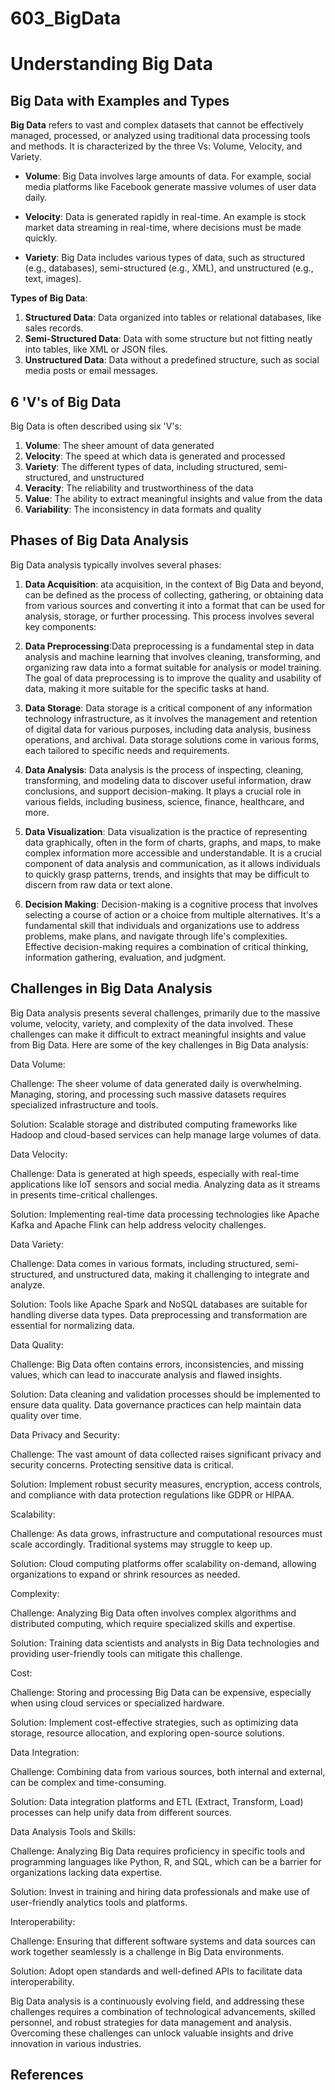 # 603_BigData
# Understanding Big Data

## Big Data with Examples and Types

**Big Data** refers to vast and complex datasets that cannot be effectively managed, processed, or analyzed using traditional data processing tools and methods. It is characterized by the three Vs: Volume, Velocity, and Variety.

- **Volume**: Big Data involves large amounts of data. For example, social media platforms like Facebook generate massive volumes of user data daily.

- **Velocity**: Data is generated rapidly in real-time. An example is stock market data streaming in real-time, where decisions must be made quickly.

- **Variety**: Big Data includes various types of data, such as structured (e.g., databases), semi-structured (e.g., XML), and unstructured (e.g., text, images).

**Types of Big Data**:
1. **Structured Data**: Data organized into tables or relational databases, like sales records.
2. **Semi-Structured Data**: Data with some structure but not fitting neatly into tables, like XML or JSON files.
3. **Unstructured Data**: Data without a predefined structure, such as social media posts or email messages.

## 6 'V's of Big Data

Big Data is often described using six 'V's:
1. **Volume**: The sheer amount of data generated
2. **Velocity**: The speed at which data is generated and processed
3. **Variety**: The different types of data, including structured, semi-structured, and unstructured
4. **Veracity**: The reliability and trustworthiness of the data
5. **Value**: The ability to extract meaningful insights and value from the data
6. **Variability**: The inconsistency in data formats and quality

## Phases of Big Data Analysis

Big Data analysis typically involves several phases:

1. **Data Acquisition**: ata acquisition, in the context of Big Data and beyond, can be defined as the process of collecting, gathering, or obtaining data from various sources and converting it into a format that can be used for analysis, storage, or further processing. This process involves several key components:

2. **Data Preprocessing**:Data preprocessing is a fundamental step in data analysis and machine learning that involves cleaning, transforming, and organizing raw data into a format suitable for analysis or model training. The goal of data preprocessing is to improve the quality and usability of data, making it more suitable for the specific tasks at hand. 

3. **Data Storage**: Data storage is a critical component of any information technology infrastructure, as it involves the management and retention of digital data for various purposes, including data analysis, business operations, and archival. Data storage solutions come in various forms, each tailored to specific needs and requirements.

4. **Data Analysis**: Data analysis is the process of inspecting, cleaning, transforming, and modeling data to discover useful information, draw conclusions, and support decision-making. It plays a crucial role in various fields, including business, science, finance, healthcare, and more.

5. **Data Visualization**: Data visualization is the practice of representing data graphically, often in the form of charts, graphs, and maps, to make complex information more accessible and understandable. It is a crucial component of data analysis and communication, as it allows individuals to quickly grasp patterns, trends, and insights that may be difficult to discern from raw data or text alone.

6. **Decision Making**: Decision-making is a cognitive process that involves selecting a course of action or a choice from multiple alternatives. It's a fundamental skill that individuals and organizations use to address problems, make plans, and navigate through life's complexities. Effective decision-making requires a combination of critical thinking, information gathering, evaluation, and judgment.

## Challenges in Big Data Analysis

Big Data analysis presents several challenges, primarily due to the massive volume, velocity, variety, and complexity of the data involved. These challenges can make it difficult to extract meaningful insights and value from Big Data. Here are some of the key challenges in Big Data analysis:

Data Volume:

Challenge: The sheer volume of data generated daily is overwhelming. Managing, storing, and processing such massive datasets requires specialized infrastructure and tools.

Solution: Scalable storage and distributed computing frameworks like Hadoop and cloud-based services can help manage large volumes of data.

Data Velocity:

Challenge: Data is generated at high speeds, especially with real-time applications like IoT sensors and social media. Analyzing data as it streams in presents time-critical challenges.

Solution: Implementing real-time data processing technologies like Apache Kafka and Apache Flink can help address velocity challenges.

Data Variety:

Challenge: Data comes in various formats, including structured, semi-structured, and unstructured data, making it challenging to integrate and analyze.

Solution: Tools like Apache Spark and NoSQL databases are suitable for handling diverse data types. Data preprocessing and transformation are essential for normalizing data.

Data Quality:

Challenge: Big Data often contains errors, inconsistencies, and missing values, which can lead to inaccurate analysis and flawed insights.

Solution: Data cleaning and validation processes should be implemented to ensure data quality. Data governance practices can help maintain data quality over time.

Data Privacy and Security:

Challenge: The vast amount of data collected raises significant privacy and security concerns. Protecting sensitive data is critical.

Solution: Implement robust security measures, encryption, access controls, and compliance with data protection regulations like GDPR or HIPAA.

Scalability:

Challenge: As data grows, infrastructure and computational resources must scale accordingly. Traditional systems may struggle to keep up.

Solution: Cloud computing platforms offer scalability on-demand, allowing organizations to expand or shrink resources as needed.

Complexity:

Challenge: Analyzing Big Data often involves complex algorithms and distributed computing, which require specialized skills and expertise.

Solution: Training data scientists and analysts in Big Data technologies and providing user-friendly tools can mitigate this challenge.

Cost:

Challenge: Storing and processing Big Data can be expensive, especially when using cloud services or specialized hardware.

Solution: Implement cost-effective strategies, such as optimizing data storage, resource allocation, and exploring open-source solutions.

Data Integration:

Challenge: Combining data from various sources, both internal and external, can be complex and time-consuming.

Solution: Data integration platforms and ETL (Extract, Transform, Load) processes can help unify data from different sources.

Data Analysis Tools and Skills:

Challenge: Analyzing Big Data requires proficiency in specific tools and programming languages like Python, R, and SQL, which can be a barrier for organizations lacking data expertise.

Solution: Invest in training and hiring data professionals and make use of user-friendly analytics tools and platforms.

Interoperability:

Challenge: Ensuring that different software systems and data sources can work together seamlessly is a challenge in Big Data environments.

Solution: Adopt open standards and well-defined APIs to facilitate data interoperability.

Big Data analysis is a continuously evolving field, and addressing these challenges requires a combination of technological advancements, skilled personnel, and robust strategies for data management and analysis. Overcoming these challenges can unlock valuable insights and drive innovation in various industries.



## References


